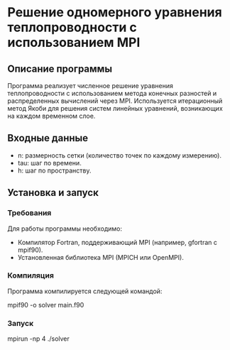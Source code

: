 # Решение одномерного уравнения теплопроводности с использованием MPI

## Описание программы

Программа реализует численное решение уравнения теплопроводности с использованием метода конечных разностей и распределенных вычислений через MPI. Используется итерационный метод Якоби для решения систем линейных уравнений, возникающих на каждом временном слое.

## Входные данные

- n: размерность сетки (количество точек по каждому измерению).
- tau: шаг по времени.
- h: шаг по пространству.

## Установка и запуск

### Требования

Для работы программы необходимо:
- Компилятор Fortran, поддерживающий MPI (например, gfortran с mpif90).
- Установленная библиотека MPI (MPICH или OpenMPI).

### Компиляция

Программа компилируется следующей командой:

mpif90 -o solver main.f90


### Запуск

mpirun -np 4 ./solver
